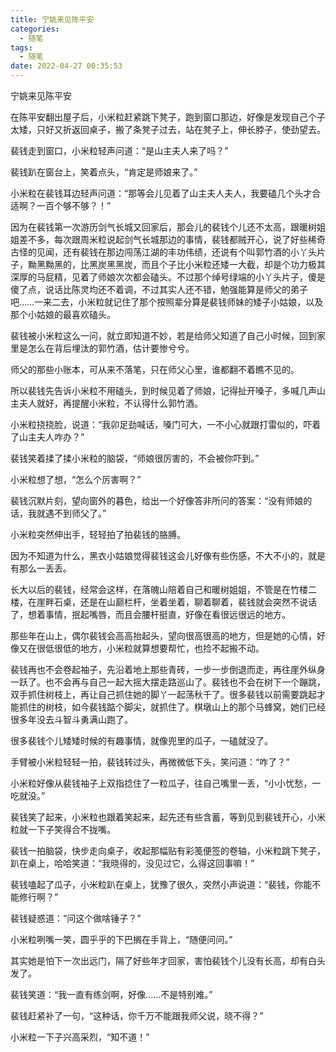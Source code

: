 ```yaml
---
title: 宁姚来见陈平安
categories:
  - 随笔
tags:
  - 随笔
date: 2022-04-27 00:35:53
---
```

宁姚来见陈平安
<!-- more -->在陈平安翻出屋子后，小米粒赶紧跳下凳子，跑到窗口那边，好像是发现自己个子太矮，只好又折返回桌子，搬了条凳子过去，站在凳子上，伸长脖子，使劲望去。

裴钱走到窗口，小米粒轻声问道：“是山主夫人来了吗？”

裴钱趴在窗台上，笑着点头，“肯定是师娘来了。”

小米粒在裴钱耳边轻声问道：“那等会儿见着了山主夫人夫人，我要磕几个头才合适啊？一百个够不够？！”

因为在裴钱第一次游历剑气长城又回家后，那会儿的裴钱个儿还不太高，跟暖树姐姐差不多，每次跟周米粒说起剑气长城那边的事情，裴钱都贼开心，说了好些稀奇古怪的见闻，还有裴钱在那边闯荡江湖的丰功伟绩，还说有个叫郭竹酒的小丫头片子，黝黑黝黑的，比黑炭黑黑炭，而且个子比小米粒还矮一大截，却是个功力极其深厚的马屁精，见着了师娘次次都会磕头。不过那个绰号绿端的小丫头片子，傻是傻了点，说话比陈灵均还不着调，不过其实人还不错，勉强能算是师父的弟子吧……一来二去，小米粒就记住了那个按照辈分算是裴钱师妹的矮子小姑娘，以及那个小姑娘的最喜欢磕头。

裴钱被小米粒这么一问，就立即知道不妙，若是给师父知道了自己小时候，回到家里是怎么在背后埋汰的郭竹酒，估计要惨兮兮。

师父的那些小账本，可从来不落笔，只在师父心里，谁都翻不着瞧不见的。

所以裴钱先告诉小米粒不用磕头，到时候见着了师娘，记得扯开嗓子，多喊几声山主夫人就好，再提醒小米粒，不认得什么郭竹酒。

小米粒挠挠脸，说道：“我卯足劲喊话，嗓门可大，一不小心就跟打雷似的，吓着了山主夫人咋办？”

裴钱笑着揉了揉小米粒的脑袋，“师娘很厉害的，不会被你吓到。”

小米粒想了想，“怎么个厉害啊？”

裴钱沉默片刻，望向窗外的暮色，给出一个好像答非所问的答案：“没有师娘的话，我就遇不到师父了。”

小米粒突然伸出手，轻轻拍了拍裴钱的胳膊。

因为不知道为什么，黑衣小姑娘觉得裴钱这会儿好像有些伤感，不大不小的，就是有那么一丢丢。

长大以后的裴钱，经常会这样，在落魄山陪着自己和暖树姐姐，不管是在竹楼二楼，在崖畔石桌，还是在山巅栏杆，坐着坐着，聊着聊着，裴钱就会突然不说话了，想着事情，抿起嘴唇，而且会腰杆挺直，好像在看很远很远的地方。

那些年在山上，偶尔裴钱会高高抬起头，望向很高很高的地方，但是她的心情，好像又在很低很低的地方，小米粒就算想要帮忙，也捡不起搬不动。

裴钱再也不会卷起袖子，先沿着地上那些青砖，一步一步倒退而走，再往崖外纵身一跃了。也不会再与自己一起大摇大摆走路巡山了。裴钱也不会在树下一个蹦跳，双手抓住树枝上，再让自己抓住她的脚丫一起荡秋千了。很多裴钱以前需要跳起才能抓住的树枝，如今裴钱踮个脚尖，就抓住了。棋墩山上的那个马蜂窝，她们已经很多年没去斗智斗勇满山跑了。

很多裴钱个儿矮矮时候的有趣事情，就像兜里的瓜子，一磕就没了。

手臂被小米粒轻轻一拍，裴钱转过头，再微微低下头，笑问道：“咋了？”

小米粒好像从裴钱袖子上双指捻住了一粒瓜子，往自己嘴里一丢，“小小忧愁，一吃就没。”

裴钱笑了起来，小米粒也跟着笑起来，起先还有些含蓄，等到见到裴钱开心，小米粒就一下子笑得合不拢嘴。

裴钱一拍脑袋，快步走向桌子，收起那幅贴有彩笺便签的卷轴，小米粒跳下凳子，趴在桌上，哈哈笑道：“我晓得的，没见过它，么得这回事嘛！”

裴钱嗑起了瓜子，小米粒趴在桌上，犹豫了很久，突然小声说道：“裴钱，你能不能修行啊？”

裴钱疑惑道：“问这个做啥锤子？”

小米粒咧嘴一笑，圆乎乎的下巴搁在手背上，“随便问问。”

其实她是怕下一次出远门，隔了好些年才回家，害怕裴钱个儿没有长高，却有白头发了。

裴钱笑道：“我一直有练剑啊，好像……不是特别难。”

裴钱赶紧补了一句，“这种话，你千万不能跟我师父说，晓不得？”

小米粒一下子兴高采烈，“知不道！”